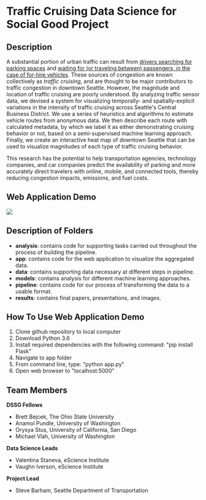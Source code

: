 # Traffic Cruising Data Science for Social Good Project

## Description

A substantial portion of urban traffic can result from [drivers searching for parking spaces](http://shoup.bol.ucla.edu/CruisingForParkingAccess.pdf) and [waiting for (or traveling between) passengers, in the case of for-hire vehicles](http://schallerconsult.com/rideservices/unsustainable.htm). These sources of congestion are known collectively as *traffic cruising*, and are thought to be major contributors to traffic congestion in downtown Seattle. However, the magnitude and location of traffic cruising are poorly understood. By analyzing traffic sensor data, we devised a system for visualizing temporally- and spatially-explicit variations in the intensity of traffic cruising across Seattle's Central Business District. We use a series of heuristics and algorithms to estimate vehicle routes from anonymous data. We then describe each route with calculated metadata, by which we label it as either demonstrating cruising behavior or not, based on a semi-supervised machine learning approach. Finally, we create an interactive heat map of downtown Seattle that can be used to visualize magnitudes of each type of traffic cruising behavior.

This research has the potential to help transportation agencies, technology companies, and car companies predict the availability of parking and more accurately direct travelers with online, mobile, and connected tools, thereby reducing congestion impacts, emissions, and fuel costs.

## Web Application Demo

<img src="results/demo.gif">

## Description of Folders

* **analysis**: contains code for supporting tasks carried out throughout the process of building the pipeline.
* **app**: contains code for the web application to visualize the aggregated data.
* **data**: contains supporting data necessary at different steps in pipeline.
* **models**: contains analysis for different machine learning approaches.
* **pipeline**: contains code for our process of transforming the data to a usable format.
* **results**: contains final papers, presentations, and images.

## How To Use Web Application Demo

1. Clone github repository to local computer
2. Download Python 3.6 
3. Install required dependencies with the following command: "pip install Flask"
4. Navigate to app folder
5. From command line, type: "python app.py"
6. Open web browser to "localhost:5000"

## Team Members

**DSSG Fellows**
* Brett Bejcek, The Ohio State University
* Anamol Pundle, University of Washington
* Orysya Stus, University of California, San Diego
* Michael Vlah, University of Washington

**Data Science Leads**
* Valentina Staneva, eScience Institute
* Vaughn Iverson, eScience Institute

**Project Lead**
* Steve Barham, Seattle Department of Transportation
